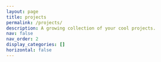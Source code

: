 ```yaml
---
layout: page
title: projects
permalink: /projects/
description: A growing collection of your cool projects.
nav: false
nav_order: 2
display_categories: []
horizontal: false
---
```

